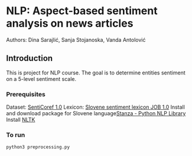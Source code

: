 # NLP: Aspect-based sentiment analysis on news articles
Authors: Dina Sarajlić, Sanja Stojanoska, Vanda Antolović 

## Introduction

This is project for NLP course. The goal is to determine entities sentiment on a 5-level sentiment scale.

### Prerequisites

Dataset: [SentiCoref 1.0](https://www.clarin.si/repository/xmlui/handle/11356/1285)
Lexicon: [Slovene sentiment lexicon JOB 1.0](https://www.clarin.si/repository/xmlui/handle/11356/1112)
Install and download package for Slovene language[Stanza - Python NLP Library](https://stanfordnlp.github.io/stanza/)
Install [NLTK](https://www.nltk.org/)

### To run

```
python3 preprocessing.py
```








